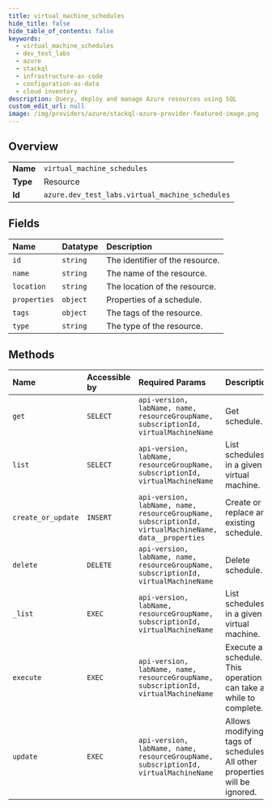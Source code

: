 ```yaml
---
title: virtual_machine_schedules
hide_title: false
hide_table_of_contents: false
keywords:
  - virtual_machine_schedules
  - dev_test_labs
  - azure    
  - stackql
  - infrastructure-as-code
  - configuration-as-data
  - cloud inventory
description: Query, deploy and manage Azure resources using SQL
custom_edit_url: null
image: /img/providers/azure/stackql-azure-provider-featured-image.png
---
```

  
    

## Overview
<table><tbody>
<tr><td><b>Name</b></td><td><code>virtual_machine_schedules</code></td></tr>
<tr><td><b>Type</b></td><td>Resource</td></tr>
<tr><td><b>Id</b></td><td><code>azure.dev_test_labs.virtual_machine_schedules</code></td></tr>
</tbody></table>

## Fields
| Name | Datatype | Description |
|:-----|:---------|:------------|
| `id` | `string` | The identifier of the resource. |
| `name` | `string` | The name of the resource. |
| `location` | `string` | The location of the resource. |
| `properties` | `object` | Properties of a schedule. |
| `tags` | `object` | The tags of the resource. |
| `type` | `string` | The type of the resource. |
## Methods
| Name | Accessible by | Required Params | Description |
|:-----|:--------------|:----------------|:------------|
| `get` | `SELECT` | `api-version, labName, name, resourceGroupName, subscriptionId, virtualMachineName` | Get schedule. |
| `list` | `SELECT` | `api-version, labName, resourceGroupName, subscriptionId, virtualMachineName` | List schedules in a given virtual machine. |
| `create_or_update` | `INSERT` | `api-version, labName, name, resourceGroupName, subscriptionId, virtualMachineName, data__properties` | Create or replace an existing schedule. |
| `delete` | `DELETE` | `api-version, labName, name, resourceGroupName, subscriptionId, virtualMachineName` | Delete schedule. |
| `_list` | `EXEC` | `api-version, labName, resourceGroupName, subscriptionId, virtualMachineName` | List schedules in a given virtual machine. |
| `execute` | `EXEC` | `api-version, labName, name, resourceGroupName, subscriptionId, virtualMachineName` | Execute a schedule. This operation can take a while to complete. |
| `update` | `EXEC` | `api-version, labName, name, resourceGroupName, subscriptionId, virtualMachineName` | Allows modifying tags of schedules. All other properties will be ignored. |
